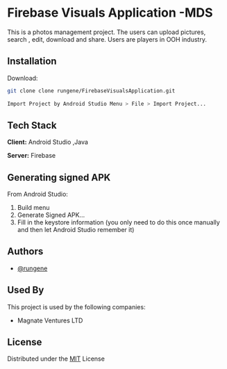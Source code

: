 
# Firebase Visuals Application -MDS

This is a photos management project. 
The users can upload pictures, search , edit, download and share.
 Users are players in OOH industry. 



## Installation

Download:

```bash
git clone clone rungene/FirebaseVisualsApplication.git
 
Import Project by Android Studio Menu > File > Import Project...
```
    
## Tech Stack

**Client:** Android Studio ,Java

**Server:** Firebase


## Generating signed APK

From Android Studio:

   1. Build menu
   2. Generate Signed APK...
   3. Fill in the keystore information (you only need to do this once manually and then let Android Studio remember it)

## Authors

- [@rungene](https://github.com/rungene)


## Used By

This project is used by the following companies:

- Magnate Ventures LTD



## License

Distributed under the [MIT](https://choosealicense.com/licenses/mit/) License


